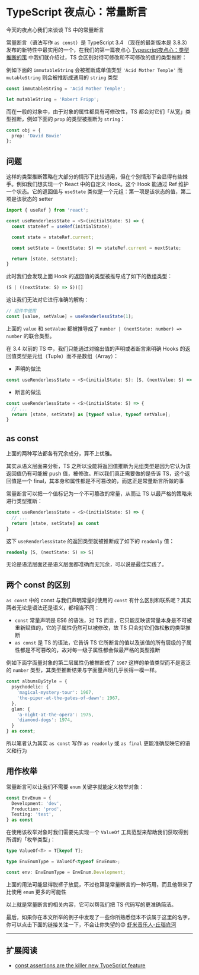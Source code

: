 # TypeScript 夜点心：常量断言

今天的夜点心我们来谈谈 TS 中的常量断言

常量断言（语法写作 `as const`）是 TypeScript 3.4 （现在的最新版本是 3.8.3）发布的新特性中最实用的一个，在我们的第一篇夜点心 [Typescript夜点心：类型推断的策](../1/README.md) 中我们就介绍过，TS 会区别对待可修改和不可修改的值的类型推断：

例如下面的 `immutableString` 会被推断成单值类型 `'Acid Mother Temple'`
而 `mutableString` 则会被推断成通用的 `string` 类型

``` ts
const immutableString = 'Acid Mother Temple';

let mutableString = 'Robert Fripp';
```

而在一般的对象中，由于对象的属性都具有可修改性，TS 都会对它们「从宽」类型推断，例如下面的 `prop` 的类型被推断为 `string`：

``` ts
const obj = {
  prop: 'David Bowie'
};
```

## 问题

这样的类型推断策略在大部分的情形下比较通用，但在个别情形下会显得有些棘手。例如我们想实现一个 React 中的自定义 Hook。这个 Hook 能通过 Ref 维护一个状态。它的返回值与 `useState` 类似是一个元组：第一项是该状态的值，第二项是该状态的 setter

``` ts
import { useRef } from 'react';

const useRenderlessState = <S>(initialState: S) => {
  const stateRef = useRef(initialState);

  const state = stateRef.current;

  const setState = (nextState: S) => stateRef.current = nextState;

  return [state, setState];
}
```

此时我们会发现上面 Hook 的返回值的类型被推导成了如下的数组类型：

``` ts
(S | ((nextState: S) => S))[]
```

这让我们无法对它进行准确的解构：

``` ts
// 组件中使用
const [value, setValue] = useRenderlessState(1);
```

上面的 `value` 和 `setValue` 都被推导成了 `number | (nextState: number) => number` 的联合类型。

在 3.4 以前的 TS 中，我们只能通过对输出值的声明或者断言来明确 Hooks 的返回值类型是元组（Tuple）而不是数组（Array）：

- 声明的做法

``` ts
const useRenderlessState = <S>(initialState: S): [S, (nextValue: S) => S] => {/*...*/}

```

- 断言的做法

``` ts
const useRenderlessState = <S>(initialState: S) => {
  // ...
  return [state, setState] as [typeof value, typeof setValue];
}
```

## as const

上面的两种写法都各有冗余成分，算不上优雅。

其实从语义层面来分析，TS 之所以没能将返回值推断为元组类型是因为它认为该返回值仍有可能被 push 值，被修改。所以我们真正需要做的是告诉 TS，这个返回值是一个 final，其本身和属性都是不可篡改的，而这正是常量断言所做的事

常量断言可以把一个值标记为一个不可篡改的常量，从而让 TS 以最严格的策略来进行类型推断：

``` ts
const useRenderlessState = <S>(initialState: S) => {
  // ...
  return [state, setState] as const
}
```

这下 `useRenderlessState` 的返回类型就被推断成了如下的 `readonly` 值：

``` ts
readonly [S, (nextState: S) => S]
```

无论是语法层面还是语义层面都准确而无冗余，可以说是最佳实践了。

## 两个 const 的区别

`as const` 中的 const 与我们声明常量时使用的 `const` 有什么区别和联系呢？其实两者无论是语法还是语义，都相当不同：

- `const` 常量声明是 ES6 的语法，对 TS 而言，它只能反映该常量本身是不可被重新赋值的，它的子属性仍然可以被修改，故 TS 只会对它们做松散的类型推断
- `as const` 是 TS 的语法，它告诉 TS 它所断言的值以及该值的所有层级的子属性都是不可篡改的，故对每一级子属性都会做最严格的类型推断

例如下面字面量对象的第二层属性仍被推断成了 `1967` 这样的单值类型而不是宽泛的 `number` 类型，其类型推断结果与字面量声明几乎长得一模一样。

``` ts
const albumsByStyle = {
  psychodelic: {
    'magical-mystery-tour': 1967,
    'the-piper-at-the-gates-of-dawn': 1967,
  },
  glam: {
    'a-night-at-the-opera': 1975,
    'diamond-dogs': 1974,
  }
} as const;
```

所以笔者认为其实 `as const` 写作 `as readonly` 或 `as final` 更能准确反映它的语义和行为

## 用作枚举

常量断言可以让我们不需要 `enum` 关键字就能定义枚举对象：

``` ts
const EnvEnum = {
  Development: 'dev',
  Production: 'prod',
  Testing: 'test',
} as const
```

在使用该枚举对象时我们需要先实现一个 `ValueOf` 工具范型来帮助我们获取得到所谓的「枚举类型」：

``` ts
type ValueOf<T> = T[keyof T];

type EnvEnumType = ValueOf<typeof EnvEnum>;

const env: EnvEnumType = EnvEnum.Development;
```

上面的用法可能显得脱裤子放屁，不过也算是常量断言的一种巧用，而且他带来了比使用 `enum` 更多的可能性

以上就是常量断言的相关内容，它可以帮我们把 TS 代码写的更准确简洁。

最后，如果你在本文所举的例子中发现了一些你所熟悉但本不该属于这里的名字，你可以点击下面的链接关注一下，不会让你失望的😊 [虾米音乐人-丘瑙底河](https://www.xiami.com/artist/yi3sXv13c46)

---

## 扩展阅读

- [const assertions are the killer new TypeScript feature](https://blog.logrocket.com/const-assertions-are-the-killer-new-typescript-feature-b73451f35802/)
